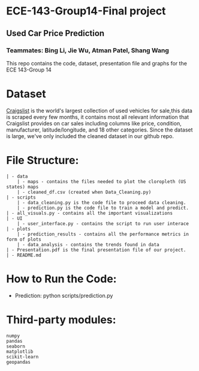 # ECE-143-Group14-Final project
## Used Car Price Prediction
### Teammates: Bing Li, Jie Wu, Atman Patel, Shang Wang
This repo contains the code, dataset, presentation file and graphs for the ECE 143-Group 14 

# Dataset
[Craigslist](https://www.kaggle.com/austinreese/craigslist-carstrucks-data)
is the world's largest collection of used vehicles for sale,this data is scraped every few months, it contains most all relevant information that Craigslist provides on car sales including columns like price, condition, manufacturer, latitude/longitude, and 18 other categories. Since the dataset is large, we've only included the cleaned dataset in our github repo.

# File Structure:
    | - data
        | - maps - contains the files needed to plot the cloropleth (US states) maps
        | - cleaned_df.csv (created when Data_Cleaning.py)
    | - scripts
        | - data_cleaning.py is the code file to proceed data cleaning.
        | - prediction.py is the code file to train a model and predict.
    | - all_visuals.py - contains all the important visualizations
    | - UI
        | - user_interface.py - contains the script to run user interace
    | - plots
        | - prediction_results - contains all the performance metrics in form of plots
        | - data_analysis - contains the trends found in data
    | - Presentation.pdf is the final presentation file of our project.
    | - README.md

# How to Run the Code:
- Prediction: python scripts/prediction.py
    
# Third-party modules:
    numpy
    pandas
    seaborn
    matplotlib
    scikit-learn
    geopandas


